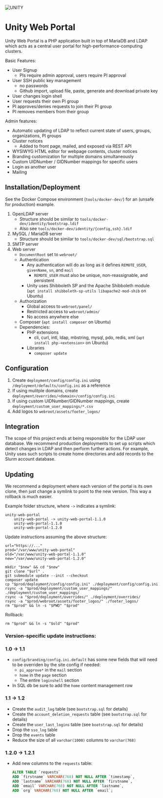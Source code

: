 ![UNITY](https://user-images.githubusercontent.com/40907639/137608695-2d914da2-1ecc-480b-a47e-a9e33b2b1b45.png)

# Unity Web Portal
Unity Web Portal is a PHP application built in top of MariaDB and LDAP which acts as a central user portal for high-performance-computing clusters. 

Basic Features:
   * User Signup
       * PIs require admin approval, users require PI approval
   * User SSH public key management
       * no passwords
       * Github import, upload file, paste, generate and download private key
   * User changes login shell
   * User requests their own PI group
   * PI approves/denies requests to join their PI group
   * PI removes members from their group

Admin features:
   * Automatic updating of LDAP to reflect current state of users, groups, organizations, PI groups
   * Cluster notices
       * Added to front page, mailed, and exposed via REST API
   * WYSIWYG HTML editor for webpage contents, cluster notices
   * Branding customization for multiple domains simultaneously
   * Custom UIDNumber / GIDNumber mappings for specific users
   * Login as another user
   * Mailing

## Installation/Deployment

See the Docker Compose environment (`tools/docker-dev/`) for an (unsafe for production) example.

1. OpenLDAP server
    * Structure should be similar to `tools/docker-dev/identity/bootstrap.ldif` <!-- TODO separate OUs from entries -->
    * Also see `tools/docker-dev/identity/{config,ssh}.ldif`
1. MySQL / MariaDB server
    * Structure should be similar to `tools/docker-dev/sql/bootstrap.sql` <!-- TODO separate structure from data -->
1. SMTP server
1. Web server
    * `DocumentRoot` set to `webroot/`
    * Authentication
        * Any authentication will do as long as it defines `REMOTE_USER`, `givenName`, `sn`, and `mail`
            * `REMOTE_USER` must also be unique, non-reassignable, and persistent
        * Unity uses Shibboleth SP and the Apache Shibboleth module (`apt install shibboleth-sp-utils libapache2-mod-shib` on Ubuntu)
    * Authorization
        * Global access to `webroot/panel/`
        * Restricted access to `webroot/admin/`
        * No access anywhere else
    * Composer (`apt install composer` on Ubuntu)
    * Dependencies:
        * PHP extensions
            * cli, curl, intl, ldap, mbstring, mysql, pdo, redis, xml (`apt install php-<extension>` on Ubuntu)
        * Libraries
            * `composer update`

## Configuration
1. Create `deployment/config/config.ini` using `/deployment/defaults/config.ini` as a reference
1. If using mulitple domains, create `deployment/overrides/<domain>/config/config.ini`
1. If using custom UIDNumber/GIDNumber mappings, create `deployment/custom_user_mappings/*.csv`
1. Add logos to `webroot/assets/footer_logos/`

## Integration
The scope of this project ends at being responsible for the LDAP user database. We recommend production deployments to set up scripts which detect changes in LDAP and then perform further actions. For example, Unity uses such scripts to create home directories and add records to the Slurm account database.

## Updating
We recommend a deployment where each version of the portal is its own clone, then just change a symlink to point to the new version. This way a rollback is much easier.

Example folder structure, where `->` indicates a symlink:
```
unity-web-portal
    unity-web-portal -> unity-web-portal-1.1.0
    unity-web-portal-1.1.0
    unity-web-portal-1.2.0
```

Update instructions assuming the above structure:

```shell
url="https://..."
prod="/var/www/unity-web-portal"
old="/var/www/unity-web-portal-1.1.0"
new="/var/www/unity-web-portal-1.2.0"

mkdir "$new" && cd "$new"
git clone "$url" .
git submodule update --init --checkout
composer update
cp "$prod/deployment/config/config.ini" ./deployment/config/config.ini
rsync -a "$prod/deployment/custom_user_mappings/" ./deployment/custom_user_mappings/
rsync -a "$prod/deployment/overrides/" ./deployment/overrides/
rsync -a "$prod/webroot/assets/footer_logos/" ./footer_logos/
rm "$prod" && ln -s "$PWD" "$prod"
```

Rollback:

```shell
rm "$prod" && ln -s "$old" "$prod"
```

### Version-specific update instructions:

### 1.0 -> 1.1

* `config/branding/config.ini.default` has some new fields that will need to be overriden by the site config if needed:
   * `pi_approve*` in the `mail` section
   * `home` in the `page` section
   * The entire `loginshell` section
* In SQL db be sure to add the `home` content management row

### 1.1 -> 1.2
* Create the `audit_log` table (see `bootstrap.sql` for details)
* Create the `account_deletion_requests` table (see `bootstrap.sql` for details)
* Create the `user_last_logins` table (see `bootstrap.sql` for details)
* Drop the `sso_log` table
* Drop the `events` table
* Reduce the size of all `varchar(1000)` columns to `varchar(768)`

### 1.2.0 -> 1.2.1
* Add new columns to the `requests` table:
   ```sql
   ALTER TABLE `requests`
   ADD `firstname` VARCHAR(768) NOT NULL AFTER `timestamp`,
   ADD `lastname` VARCHAR(768) NOT NULL AFTER `firstname`,
   ADD `email` VARCHAR(768) NOT NULL AFTER `lastname`,
   ADD `org` VARCHAR(768) NOT NULL AFTER `email`; 
   ```

